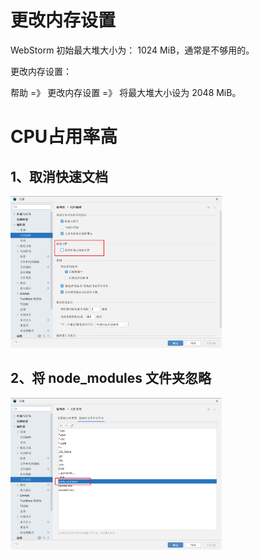 # 更改内存设置

WebStorm 初始最大堆大小为： 1024 MiB，通常是不够用的。

更改内存设置：

帮助 =》 更改内存设置 =》 将最大堆大小设为 2048 MiB。

# CPU占用率高

## 1、取消快速文档

<img src="05.运行问题.assets/image-20230824141238587.png" alt="image-20230824141238587" style="zoom: 33%;" />

## 2、将 node_modules 文件夹忽略

<img src="05.运行问题.assets/image-20230824141107160.png" alt="image-20230824141107160" style="zoom: 33%;" />

